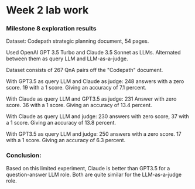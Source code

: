 # Week 2 lab work


### Milestone 8 exploration results 

Dataset: Codepath strategic planning document, 54 pages.

Used OpenAI GPT 3.5 Turbo and Claude 3.5 Sonnet as LLMs. Alternated between them as query LLM and LLM-as-a-judge.

Dataset consists of 267 QnA pairs off the "Codepath" document. 

With GPT3.5 as query LLM and Claude as judge:
248 answers with a zero score. 19 with a 1 score. Giving an accuracy of 7.1 percent.

With Claude as query LLM and GPT3.5 as judge: 
231 Answer with zero score. 36 with a 1 score. Giving an accuracy of 13.4 percent.


With Claude as query LLM and judge:
230 answers with zero score, 37 with a 1 score. Giving an accuracy of 13.8 percent.

With GPT3.5 as query LLM and judge:
250 answers with a zero score. 17 with a 1 score. Giving an accuracy of 6.3 percent.


### Conclusion:

Based on this limited experiment, Claude is better than GPT3.5 for a question-answer LLM role.
Both are quite similar for the LLM-as-a-judge role.
